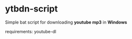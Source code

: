 # ytbdn-script

Simple bat script for downloading <b>youtube mp3</b> in <b>Windows</b>

requirements: youtube-dl